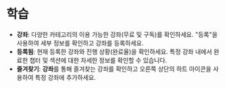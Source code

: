 # **학습**

- **강좌**: 다양한 카테고리의 이용 가능한 강좌(무료 및 구독)를 확인하세요. "등록"을 사용하여 세부 정보를 확인하고 강좌를 등록하세요.
- **등록됨**: 현재 등록한 강좌와 진행 상황(완료율)을 확인하세요. 특정 강좌 내에서 완료한 챕터 및 섹션에 대한 자세한 정보를 확인할 수 있습니다.
- **즐겨찾기**: **강좌**를 통해 즐겨찾는 강좌를 확인하고 오른쪽 상단의 하트 아이콘을 사용하여 특정 강좌에 추가하세요.
